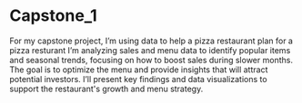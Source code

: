 # Capstone_1

For my capstone project, I’m using data to help a pizza restaurant plan for a pizza resturant I’m analyzing sales and menu data to identify popular items and seasonal trends, focusing on how to boost sales during slower months. The goal is to optimize the menu and provide insights that will attract potential investors. I’ll present key findings and data visualizations to support the restaurant's growth and menu strategy.
